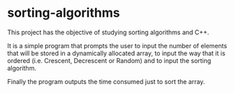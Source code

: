 # sorting-algorithms

This project has the objective of studying sorting algorithms and C++.

It is a simple program that prompts the user to input the number of elements that will be stored in a dynamically allocated array, to input the way that it is ordered (i.e. Crescent, Decrescent or Random) and to input the sorting algorithm.

Finally the program outputs the time consumed just to sort the array.

